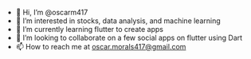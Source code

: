 - 👋 Hi, I’m @oscarm417
- 👀 I’m interested in stocks, data analysis, and machine learning
- 🌱 I’m currently learning flutter to create apps
- 💞️ I’m looking to collaborate on a few social apps on flutter using Dart
- 📫 How to reach me at oscar.morals417@gmail.com 

<!---
oscarm417/oscarm417 is a ✨ special ✨ repository because its `README.md` (this file) appears on your GitHub profile.
You can click the Preview link to take a look at your changes.
--->
